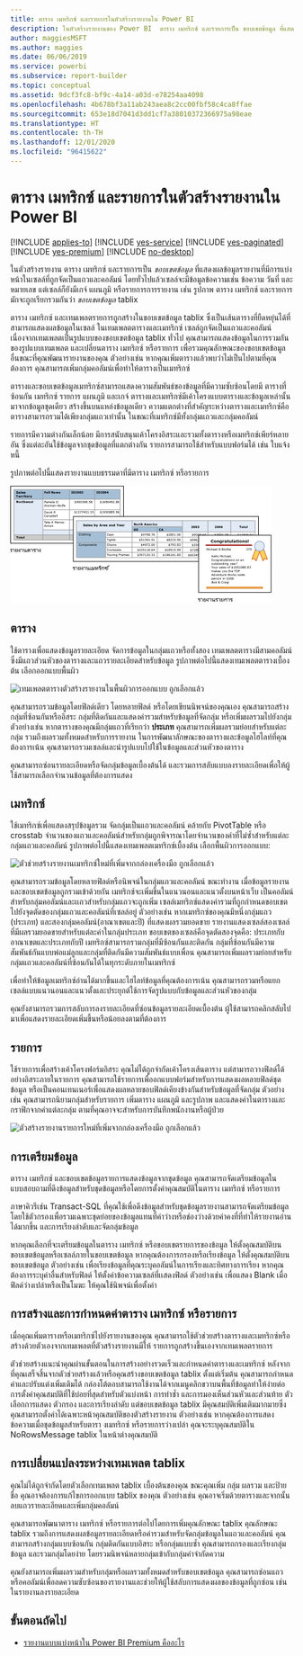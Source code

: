 ```yaml
---
title: ตาราง เมทริกซ์ และรายการในตัวสร้างรายงานใน Power BI
description: ในตัวสร้างรายงานของ Power BI  ตาราง เมทริกซ์ และรายการเป็น ขอบเขตข้อมูล ที่แสดงผลข้อมูลรายงานที่มีการแบ่งหน้าในเซลล์ที่ถูกจัดเป็นแถวและคอลัมน์
author: maggiesMSFT
ms.author: maggies
ms.date: 06/06/2019
ms.service: powerbi
ms.subservice: report-builder
ms.topic: conceptual
ms.assetid: 9dcf3fc8-bf9c-4a14-a03d-e78254aa4098
ms.openlocfilehash: 4b678bf3a11ab243aea8c2cc00fbf58c4ca8ffae
ms.sourcegitcommit: 653e18d7041d3dd1cf7a38010372366975a98eae
ms.translationtype: HT
ms.contentlocale: th-TH
ms.lasthandoff: 12/01/2020
ms.locfileid: "96415622"
---
```

# <a name="tables-matrixes-and-lists-in-power-bi-report-builder"></a>ตาราง เมทริกซ์ และรายการในตัวสร้างรายงานใน Power BI

[!INCLUDE [applies-to](../includes/applies-to.md)] [!INCLUDE [yes-service](../includes/yes-service.md)] [!INCLUDE [yes-paginated](../includes/yes-paginated.md)] [!INCLUDE [yes-premium](../includes/yes-premium.md)] [!INCLUDE [no-desktop](../includes/no-desktop.md)] 

ในตัวสร้างรายงาน ตาราง เมทริกซ์ และรายการเป็น *ขอบเขตข้อมูล* ที่แสดงผลข้อมูลรายงานที่มีการแบ่งหน้าในเซลล์ที่ถูกจัดเป็นแถวและคอลัมน์ โดยทั่วไปแล้วเซลล์จะมีข้อมูลข้อความเช่น ข้อความ วันที่ และหมายเลข แต่เซลล์ก็ยังมีเกจ์ แผนภูมิ หรือรายการการรายงาน เช่น รูปภาพ ตาราง เมทริกซ์ และรายการมักจะถูกเรียกรวมกันว่า *ขอบเขตข้อมูล* tablix  
  
 ตาราง เมทริกซ์ และเทมเพลตรายการถูกสร้างในขอบเขตข้อมูล tablix ซึ่งเป็นเส้นตารางที่ยืดหยุ่นได้ที่สามารถแสดงผลข้อมูลในเซลล์ ในเทมเพลตตารางและเมทริกซ์ เซลล์ถูกจัดเป็นแถวและคอลัมน์ เนื่องจากเทมเพลตเป็นรูปแบบของขอบเขตข้อมูล tablix ทั่วไป คุณสามารถแสดงข้อมูลในการรวมกันของรูปแบบเทมเพลต และเปลี่ยนตาราง เมทริกซ์ หรือรายการ เพื่อรวมคุณลักษณะของขอบเขตข้อมูลอื่นขณะที่คุณพัฒนารายงานของคุณ ตัวอย่างเช่น หากคุณเพิ่มตารางแล้วพบว่าไม่เป็นไปตามที่คุณต้องการ คุณสามารถเพิ่มกลุ่มคอลัมน์เพื่อทำให้ตารางเป็นเมทริกซ์  
  
 ตารางและขอบเขตข้อมูลเมทริกซ์สามารถแสดงความสัมพันธ์ของข้อมูลที่มีความซับซ้อนโดยมี ตารางที่ซ้อนกัน เมทริกซ์ รายการ แผนภูมิ และเกจ์ ตารางและเมทริกซ์มีเค้าโครงแบบตารางและข้อมูลเหล่านั้นมาจากข้อมูลชุดเดียว สร้างขึ้นบนแหล่งข้อมูลเดียว ความแตกต่างที่สำคัญระหว่างตารางและเมทริกซ์คือตารางสามารถรวมได้เพียงกลุ่มแถวเท่านั้น ในขณะที่เมทริกซ์มีทั้งกลุ่มแถวและกลุ่มคอลัมน์  
  
 รายการมีความต่างกันเล็กน้อย มีการสนับสนุนเค้าโครงอิสระและรวมทั้งตารางหรือเมทริกซ์เพียร์หลายอัน ซึ่งแต่ละอันใช้ข้อมูลจากชุดข้อมูลที่แตกต่างกัน รายการสามารถใช้สำหรับแบบฟอร์มได้ เช่น ใบแจ้งหนี้  
  
 รูปภาพต่อไปนี้แสดงรายงานแบบธรรมดาที่มีตาราง เมทริกซ์ หรือรายการ  

![ตารางตัวสร้างรายงาน เมทริกซ์ และรายการ](media/report-builder-tables-matrices-lists/report-builder-table-matrix-list.png)
  
##  <a name="tables"></a><a name="Table"></a> ตาราง  
 ใช้ตารางเพื่อแสดงข้อมูลรายละเอียด จัดการข้อมูลในกลุ่มแถวหรือทั้งสอง เทมเพลตตารางมีสามคอลัมน์ซึ่งมีแถวส่วนหัวของตารางและแถวรายละเอียดสำหรับข้อมูล รูปภาพต่อไปนี้แสดงเทมเพลตตารางเบื้องต้น เลือกออกแบบพื้นผิว  

![เทมเพลตตารางตัวสร้างรายงานในพื้นผิวการออกแบบ ถูกเลือกแล้ว](media/report-builder-tables-matrices-lists/report-builder-new-table.png)
  
 คุณสามารถรวมข้อมูลโดยฟิลด์เดียว โดยหลายฟิลด์ หรือโดยเขียนนิพจน์ของคุณเอง คุณสามารถสร้างกลุ่มที่ซ้อนกันหรืออิสระ กลุ่มที่ติดกันและแสดงค่ารวมสำหรับข้อมูลที่จัดกลุ่ม หรือเพิ่มผลรวมไปยังกลุ่ม ตัวอย่างเช่น หากตารางของคุณมีกลุ่มแถวที่เรียกว่า **ประเภท** คุณสามารถเพิ่มผลรวมย่อยสำหรับแต่ละกลุ่ม รวมถึงผลรวมทั้งหมดสำหรับการรายงาน ในการพัฒนาลักษณะของตารางและข้อมูลไฮไลท์ที่คุณต้องการเน้น คุณสามารถรวมเซลล์และนำรูปแบบไปใช้ในข้อมูลและส่วนหัวของตาราง  
  
 คุณสามารถซ่อนรายละเอียดหรือจัดกลุ่มข้อมูลเบื้องต้นได้ และรวมการสลับแบบลงรายละเอียดเพื่อให้ผู้ใช้สามารถเลือกจำนวนข้อมูลที่ต้องการแสดง  
  
##  <a name="matrixes"></a><a name="Matrix"></a> เมทริกซ์  
 ใช้เมทริกซ์เพื่อแสดงสรุปข้อมูลรวม จัดกลุ่มเป็นแถวและคอลัมน์ คล้ายกับ PivotTable หรือ crosstab จำนวนของแถวและคอลัมน์สำหรับกลุ่มถูกพิจารณาโดยจำนวนของค่าที่ไม่ซ้ำสำหรับแต่ละกลุ่มแถวและคอลัมน์ รูปภาพต่อไปนี้แสดงเทมเพลตเมทริกซ์เบื้องต้น เลือกพื้นผิวการออกแบบ:  

![ตัวช่วยสร้างรายงานเมทริกซ์ใหม่ที่เพิ่มจากกล่องเครื่องมือ ถูกเลือกแล้ว](media/report-builder-tables-matrices-lists/report-builder-new-matrix.png)
 
 คุณสามารถรวมข้อมูลโดยหลายฟิลด์หรือนิพจน์ในกลุ่มแถวและคอลัมน์ ขณะทำงาน เมื่อข้อมูลรายงานและขอบเขตข้อมูลถูกรวมเข้าด้วยกัน เมทริกซ์จะเพิ่มขึ้นในแนวนอนและแนวตั้งบนหน้าเว็บ เป็นคอลัมน์สำหรับกลุ่มคอลัมน์และเเถวสำหรับกลุ่มแถวจะถูกเพิ่ม เซลล์เมทริกซ์แสดงค่ารวมที่ถูกกำหนดขอบเขตไปยังจุดตัดของกลุ่มแถวและคอลัมน์ที่เซลล์อยู่ ตัวอย่างเช่น หากเมทริกซ์ของคุณมีหนึ่งกลุ่มแถว (ประเภท) และสองกลุ่มคอลัมน์(อาณาเขตและปี) ที่แสดงผลรวมยอดขาย รายงานแสดงเซลล์สองเซลล์ที่มีผลรวมยอดขายสำหรับแต่ละค่าในกลุ่มประเภท ขอบเขตของเซลล์คือจุดตัดสองจุดคือ: ประเภทกับอาณาเขตและประเภทกับปี เมทริกซ์สามารถรวมกลุ่มที่มีซ้อนกันและติดกัน กลุ่มที่ซ้อนกันมีความสัมพันธ์กันแบบพ่อแม่ลูกและกลุ่มที่ติดกันมีความสัมพันธ์แบบเพื่อน คุณสามารถเพิ่มผลรวมย่อยสำหรับกลุ่มแถวและคอลัมน์ที่ซ้อนกันได้ในทุกระดับภายในเมทริกซ์  
  
 เพื่อทำให้ข้อมูลเมทริกซ์อ่านได้มากขึ้นและไฮไลท์ข้อมูลที่คุณต้องการเน้น คุณสามารถรวมหรือแยกเซลล์แบบแนวนอนและแนวตั้งและประยุกต์ใช้การจัดรูปแบบกับข้อมูลและส่วนหัวของกลุ่ม  
  
 คุณยังสามารถรวมการสลับการลงรายละเอียดที่ซ่อนข้อมูลรายละเอียดเบื้องต้น ผู้ใช้สามารถคลิกสลับไปมาเพื่อแสดงรายละเอียดเพิ่มขึ้นหรือน้อยลงตามที่ต้องการ  
  
##  <a name="lists"></a><a name="List"></a> รายการ  
 ใช้รายการเพื่อสร้างเค้าโครงฟอร์มอิสระ คุณไม่ได้ถูกจำกัดเค้าโครงเส้นตาราง แต่สามารถวางฟิลด์ได้อย่างอิสระภายในรายการ คุณสามารถใช้รายการเพื่ออกแบบฟอร์มสำหรับการแสดงผลหลายฟิลด์ชุดข้อมูล หรือเป็นคอนเทนเนอร์เพื่อแสดงผลหลายขอบฟิลด์เคียงข้างกันสำหรับข้อมูลที่จัดกลุ่ม ตัวอย่างเช่น คุณสามารถนิยามกลุ่มสำหรับรายการ เพิ่มตาราง แผนภูมิ และรูปภาพ และแสดงค่าในตารางและกราฟิกจากค่าแต่ละกลุ่ม ตามที่คุณอาจจะสำหรับการบันทึกพนักงานหรือผู้ป่วย  

![ตัวสร้างรายงานรายการใหม่ที่เพิ่มจากกล่องเครื่องมือ ถูกเลือกแล้ว](media/report-builder-tables-matrices-lists/report-builder-new-list.png)
  
##  <a name="preparing-data"></a><a name="PreparingData"></a> การเตรียมข้อมูล  
 ตาราง เมทริกซ์ และขอบเขตข้อมูลรายการแสดงข้อมูลจากชุดข้อมูล คุณสามารถจัดเตรียมข้อมูลในแบบสอบถามที่ดึงข้อมูลสำหรับชุดข้อมูลหรือโดยการตั้งค่าคุณสมบัติในตาราง เมทริกซ์ หรือรายการ  
  
 ภาษาคิวรีเช่น Transact-SQL ที่คุณใช้เพื่อดึงข้อมูลสำหรับชุดข้อมูลรายงานสามารถจัดเตรียมข้อมูลโดยใช้ตัวกรองเพื่อรวมเฉพาะชุดย่อยของข้อมูลแทนที่ค่าว่างหรือช่องว่างด้วยค่าคงที่ที่ทำให้รายงานอ่านได้มากขึ้น และการเรียงลำดับและจัดกลุ่มข้อมูล  
  
 หากคุณเลือกที่จะเตรียมข้อมูลในตาราง เมทริกซ์ หรือขอบเขตรายการของข้อมูล ให้ตั้งคุณสมบัติบนขอบเขตข้อมูลหรือเซลล์ภายในขอบเขตข้อมูล หากคุณต้องการกรองหรือเรียงข้อมูล ให้ตั้งคุณสมบัติบนขอบเขตข้อมูล ตัวอย่างเช่น เพื่อเรียงข้อมูลที่คุณระบุคอลัมน์ในการเรียงและทิศทางการเรียง หากคุณต้องการระบุค่าอื่นสำหรับฟิลด์ ให้ตั้งค่าข้อความเซลล์ที่เเสดงฟิลด์ ตัวอย่างเช่น เพื่อแสดง Blank เมื่อฟิลด์ว่างเปล่าหรือเป็นโมฆะ ให้คุณใช้นิพจน์เพื่อตั้งค่า  
  
##  <a name="building-and-configuring-a-table-matrix-or-list"></a><a name="BuildingConfiguringTableMatrixList"></a> การสร้างและการกำหนดค่าตาราง เมทริกซ์ หรือรายการ  
 เมื่อคุณเพิ่มตารางหรือเมทริกซ์ไปยังรายงานของคุณ คุณสามารถใช้ตัวช่วยสร้างตารางและเมทริกซ์หรือสร้างด้วยตัวเองจากเทมเพลตที่ตัวสร้างรายงานมีให้ รายการถูกสร้างขึ้นเองจากเทมเพลตรายการ  
  
 ตัวช่วยสร้างแนะนำคุณผ่านขั้นตอนในการสร้างอย่างรวดเร็วและกำหนดค่าตารางและเมทริกซ์ หลังจากที่คุณเสร็จสิ้นจากตัวช่วยสร้างแล้วหรือคุณสร้างขอบเขตข้อมูล tablix ตั้งแต่เริ่มต้น คุณสามารถกำหนดค่าและปรับแต่งเพิ่มเติมได้ กล่องโต้ตอบสามารถใช้งานได้จากเมนูคลิกขวาบนพื้นที่ข้อมูลทำให้ง่ายต่อการตั้งค่าคุณสมบัติที่ใช้บ่อยที่สุดสำหรับตัวแบ่งหน้า การทำซ้ำ และการมองเห็นส่วนหัวและส่วนท้าย ตัวเลือกการแสดง ตัวกรอง และการเรียงลำดับ แต่ขอบเขตข้อมูล tablix มีคุณสมบัติเพิ่มเติมมากมายซึ่งคุณสามารถตั้งค่าได้เฉพาะหน้าคุณสมบัติของตัวสร้างรายงาน ตัวอย่างเช่น หากคุณต้องการแสดงข้อความเมื่อชุดข้อมูลสำหรับตารา งเมทริกซ์ หรือรายการว่างเปล่า คุณจะระบุคุณสมบัติใน NoRowsMessage tablix ในหน้าต่างคุณสมบัติ  
  
##  <a name="changing-between-tablix-templates"></a><a name="ChangingBetweenTablixTemplates"></a> การเปลี่ยนแปลงระหว่างเทมเพลต tablix  
 คุณไม่ได้ถูกจำกัดโดยตัวเลือกเทมเพลต tablix เบื้องต้นของคุณ ขณะคุณเพิ่ม กลุ่ม ผลรวม และป้ายชื่อ คุณอาจต้องการแก้ไขการออกแบบ tablix ของคุณ ตัวอย่างเช่น คุณอาจเริ่มด้วยตารางและจากนั้นลบแถวรายละเอียดและเพิ่มกลุ่มคอลัมน์  
  
 คุณสามารถพัฒนาตาราง เมทริกซ์ หรือรายการต่อไปโดยการเพิ่มคุณลักษณะ tablix คุณลักษณะ tablix รวมถึงการแสดงผลข้อมูลรายละเอียดหรือค่ารวมสำหรับจัดกลุ่มข้อมูลในแถวและคอลัมน์ คุณสามารถสร้างกลุ่มแบบซ้อนกัน กลุ่มติดกันแบบอิสระ หรือกลุ่มแบบซ้ำ คุณสามารถกรองและเรียงกลุ่มข้อมูล และรวมกลุ่มโดยง่าย โดยรวมนิพจน์หลายกลุ่มเข้ากับกลุ่มคำจำกัดความ  
  
 คุณยังสามารถเพิ่มผลรวมสำหรับกลุ่มหรือผลรวมทั้งหมดสำหรับขอบเขตข้อมูล คุณสามารถซ่อนแถวหรือคอลัมน์เพื่อลดความซับซ้อนของรายงานและช่วยให้ผู้ใช้สลับการแสดงผลของข้อมูลที่ถูกซ่อน เช่น ในรายงานลงรายละเอียด 

## <a name="next-steps"></a>ขั้นตอนถัดไป

- [รายงานแบบแบ่งหน้าใน Power BI Premium คืออะไร](paginated-reports-report-builder-power-bi.md)
